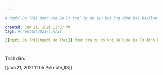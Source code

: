```yaml
---
---

# Người Do Thái được vua Ba Tư trả tự do sau khi ông đánh bại Babilon

created: Jun 21, 2021 11:07 PM
tags: #created/2021/Jun/21

[[Người Do Thái|Người Do Thái]] được trả tự do khi Đế quốc Ba Tư đánh bại Babilon. Vua Ba Tư là Cyrus cho phép dân Do Thái quay về quê hương mình.

---
```


Trích dẫn:

[[Jun 21, 2021 11 05 PM note_08]]